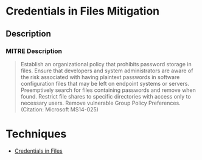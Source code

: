 
# Credentials in Files Mitigation

## Description

### MITRE Description

> Establish an organizational policy that prohibits password storage in files. Ensure that developers and system administrators are aware of the risk associated with having plaintext passwords in software configuration files that may be left on endpoint systems or servers. Preemptively search for files containing passwords and remove when found. Restrict file shares to specific directories with access only to necessary users. Remove vulnerable Group Policy Preferences. (Citation: Microsoft MS14-025)


# Techniques


* [Credentials in Files](../techniques/Credentials-in-Files.md)

